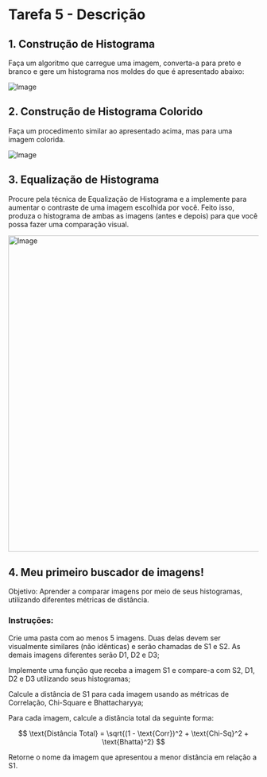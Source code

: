 # Tarefa 5 - Descrição
## 1. Construção de Histograma
Faça um algoritmo que carregue uma imagem, converta-a para preto e branco e gere um histograma nos moldes do que é apresentado abaixo:

![Image](https://github.com/user-attachments/assets/60b03964-b71c-4c8f-99fc-1b1e1f9a144b)


## 2. Construção de Histograma Colorido
Faça um procedimento similar ao apresentado acima, mas para uma imagem colorida.

![Image](https://github.com/user-attachments/assets/b5cb7673-88e5-4890-bfd1-72f50ff5842d)

 
## 3. Equalização de Histograma
Procure pela técnica de Equalização de Histograma e a implemente para aumentar o contraste de uma imagem escolhida por você. Feito isso, produza o histograma de ambas as imagens (antes e depois) para que você possa fazer uma comparação visual.

<img width="637" alt="Image" src="https://github.com/user-attachments/assets/8af78f0d-0f41-4120-9d49-66a6710a9ebf" />

  
## 4. Meu primeiro buscador de imagens!
Objetivo: Aprender a comparar imagens por meio de seus histogramas, utilizando diferentes métricas de distância.
 
### Instruções:

Crie uma pasta com ao menos 5 imagens. Duas delas devem ser visualmente similares (não idênticas) e serão chamadas de S1 e S2. As demais imagens diferentes serão D1, D2 e D3;

Implemente uma função que receba a imagem S1 e compare-a com S2, D1, D2 e D3 utilizando seus histogramas;

Calcule a distância de S1 para cada imagem usando as métricas de Correlação, Chi-Square e Bhattacharyya;

Para cada imagem, calcule a distância total da seguinte forma:

$$
\text{Distância Total} = \sqrt{(1 - \text{Corr})^2 + \text{Chi-Sq}^2 + \text{Bhatta}^2}
$$


Retorne o nome da imagem que apresentou a menor distância em relação a S1.
